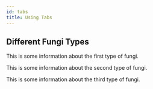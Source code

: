 ```yaml
---
id: tabs
title: Using Tabs
---
```


## Different Fungi Types

<!--DOCUSAURUS_CODE_TABS-->
<!--Type1-->
This is some information about the first type of fungi.

<!--Type2-->
This is some information about the second type of fungi.

<!--Type3-->
This is some information about the third type of fungi.
<!--END_DOCUSAURUS_CODE_TABS-->
